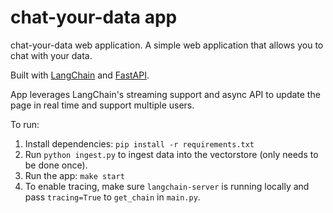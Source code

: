 # chat-your-data app
chat-your-data web application. A simple web application that allows you to chat with your data.

Built with [LangChain](https://github.com/hwchase17/langchain/) and [FastAPI](https://fastapi.tiangolo.com/).

App leverages LangChain's streaming support and async API to update the page in real time and support multiple users.

To run:
1. Install dependencies: `pip install -r requirements.txt`
2. Run `python ingest.py` to ingest data into the vectorstore (only needs to be done once).
2. Run the app: `make start`
3. To enable tracing, make sure `langchain-server` is running locally and pass `tracing=True` to `get_chain` in `main.py`.
